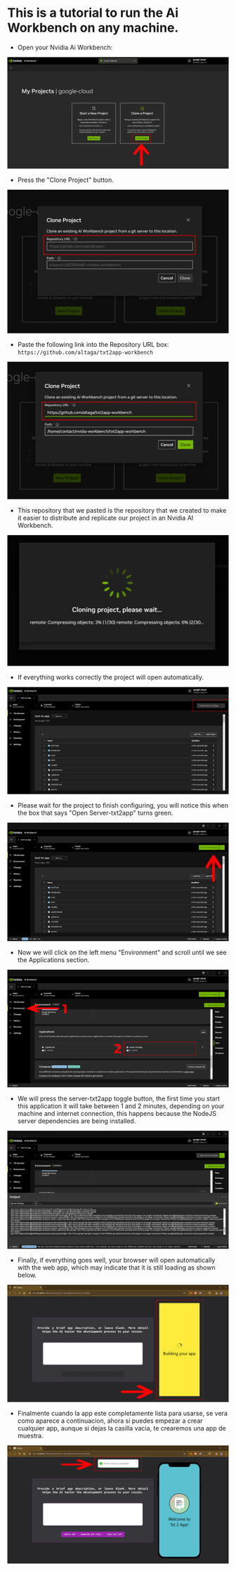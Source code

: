 # This is a tutorial to run the Ai Workbench on any machine.

- Open your Nvidia Ai Workbench:

<img src="./Images/t1.png">

- Press the "Clone Project" button.

<img src="./Images/t2.png">

- Paste the following link into the Repository URL box: `https://github.com/altaga/txt2app-workbench`

<img src="./Images/t3.png">

- This repository that we pasted is the repository that we created to make it easier to distribute and replicate our project in an Nvidia AI Workbench.

<img src="./Images/t4.png">

- If everything works correctly the project will open automatically.

<img src="./Images/t5.png">

- Please wait for the project to finish configuring, you will notice this when the box that says "Open Server-txt2app" turns green.

<img src="./Images/t6.png">

- Now we will click on the left menu "Environment" and scroll until we see the Applications section.

<img src="./Images/t7.png">

- We will press the server-txt2app toggle button, the first time you start this application it will take between 1 and 2 minutes, depending on your machine and internet connection, this happens because the NodeJS server dependencies are being installed.

<img src="./Images/t8.png">

- Finally, if everything goes well, your browser will open automatically with the web app, which may indicate that it is still loading as shown below.

<img src="./Images/t9.png">

- Finalmente cuando la app este completamente lista para usarse, se vera como aparece a continuacion, ahora si puedes empezar a crear cualquier app, aunque si dejas la casilla vacia, te crearemos una app de muestra.

<img src="./Images/t10.png">
